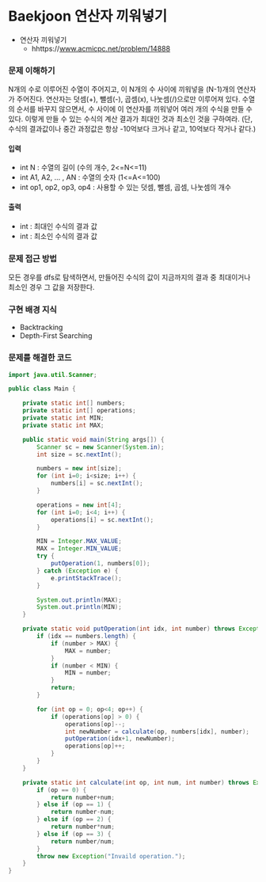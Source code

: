 # Baekjoon 연산자 끼워넣기

- 연산자 끼워넣기
    - hhttps://www.acmicpc.net/problem/14888

### 문제 이해하기
N개의 수로 이루어진 수열이 주어지고, 이 N개의 수 사이에 끼워넣을 (N-1)개의 연산자가 주어진다.
연산자는 덧셈(+), 뺄셈(-), 곱셈(x), 나눗셈(/)으로만 이루어져 있다.
수열의 순서를 바꾸지 않으면서, 수 사이에 이 연산자를 끼워넣어 여러 개의 수식을 만들 수 있다.
이렇게 만들 수 있는 수식의 계산 결과가 최대인 것과 최소인 것을 구하여라.
(단, 수식의 결과값이나 중간 과정값은 항상 -10억보다 크거나 같고, 10억보다 작거나 같다.)

#### 입력
- int N : 수열의 길이 (수의 개수, 2<=N<=11)
- int A1, A2, ... , AN : 수열의 숫자 (1<=A<=100)
- int op1, op2, op3, op4 : 사용할 수 있는 덧셈, 뺄셈, 곱셈, 나눗셈의 개수

#### 출력
- int : 최대인 수식의 결과 값
- int : 최소인 수식의 결과 값

### 문제 접근 방법
모든 경우를 dfs로 탐색하면서, 만들어진 수식의 값이 지금까지의 결과 중 최대이거나 최소인 경우 그 값을 저장한다.


### 구현 배경 지식
- Backtracking
- Depth-First Searching

### 문제를 해결한 코드
~~~java
import java.util.Scanner;

public class Main {

    private static int[] numbers;
    private static int[] operations;
    private static int MIN;
    private static int MAX;

    public static void main(String args[]) {
        Scanner sc = new Scanner(System.in);
        int size = sc.nextInt();

        numbers = new int[size];
        for (int i=0; i<size; i++) {
            numbers[i] = sc.nextInt();
        }

        operations = new int[4];
        for (int i=0; i<4; i++) {
            operations[i] = sc.nextInt();
        }

        MIN = Integer.MAX_VALUE;
        MAX = Integer.MIN_VALUE;
        try {
            putOperation(1, numbers[0]);
        } catch (Exception e) {
            e.printStackTrace();
        }

        System.out.println(MAX);
        System.out.println(MIN);
    }

    private static void putOperation(int idx, int number) throws Exception {
        if (idx == numbers.length) {
            if (number > MAX) {
                MAX = number;
            }
            if (number < MIN) {
                MIN = number;
            }
            return;
        }

        for (int op = 0; op<4; op++) {
            if (operations[op] > 0) {
                operations[op]--;
                int newNumber = calculate(op, numbers[idx], number);
                putOperation(idx+1, newNumber);
                operations[op]++;
            }
        }
    }

    private static int calculate(int op, int num, int number) throws Exception {
        if (op == 0) {
            return number+num;
        } else if (op == 1) {
            return number-num;
        } else if (op == 2) {
            return number*num;
        } else if (op == 3) {
            return number/num;
        }
        throw new Exception("Invaild operation.");
    }
}
~~~